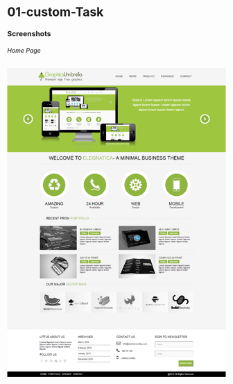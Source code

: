 # 01-custom-Task


### Screenshots
###### Home Page

![Home Page](https://github.com/anitaaziz/psd-to-html-examples/blob/master/PSD-01-Graphics-Custom/screenshot-main.png)



